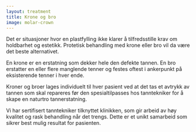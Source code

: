 ```yaml
---
layout: treatment
title: Krone og bro
image: molar-crown
---
```


Det er situasjoner hvor en plastfylling ikke klarer å tilfredsstille krav om
holdbarhet og estetikk. Protetisk behandling med krone eller bro vil da være det
beste alternativet.

<!--more-->

En krone er en erstatning som dekker hele den defekte tannen. En bro erstatter
en eller flere manglende tenner og festes oftest i ankerpunkt på eksisterende
tenner i hver ende.

Kroner og broer lages individuelt til hver pasient ved at det tas et avtrykk av
tannen som skal repareres før den spesialtilpasses hos tanntekniker for å skape
en naturtro tannerstatning.

Vi har sertifisert tanntekniker tilknyttet klinikken, som gir arbeid av høy
kvalitet og rask behandling når det trengs. Dette er et unikt samarbeid som
sikrer best mulig resultat for pasienten.
